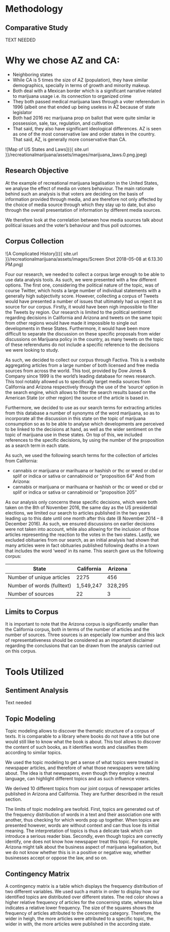 # Methodology

## Comparative Study


TEXT NEEDED


# Why we chose AZ and CA:

- Neighboring states
- While CA is 5 times the size of AZ (population), they have similar demographics, specially in terms of growth and minority makeup. 
- Both deal with a Mexican border which is a significant narrative related to marijuana usage i.e. its connection to organized crime
- They both passed medical marijuana laws through a voter referendum in 1996 (albeit one that ended up being useless in AZ because of state legislator  
- Both had 2016 rec marijuana prop on ballot that were quite similar ie possession, sale, tax, regulation, and cultivation
- That said, they also have significant ideological differences. AZ is seen as one of the most conservative law and order states in the country. That said, AZ, is generally more conservative than CA. 

![Map of US States and Laws]({{ site.url }}/recreationalmarijuana/assets/images/marijuana_laws.0.png.jpeg)


## Research Objective
At the example of recreational marijuana legalisation in the United States, we analyse the effect of media on voters behaviour. The main rationale behind such an analysis is that voters are deciding on the basis of information provided through media, and are therefore  not only affected by the choice of media source through which they stay up to date, but also through the overall presentation of information by different media sources.

We therefore look at the correlation between how media sources talk about political issues and the voter’s behaviour and thus poll outcomes.

## Corpus Collection

![A Complicated History]({{ site.url }}/recreationalmarijuana/assets/images/Screen Shot 2018-05-08 at 6.13.30 PM.png)

Four our research, we needed to collect a corpus large enough to be able to use data analysis tools. As such, we were presented with a few different options. The first one, considering the political nature of the topic, was of course Twitter, which hosts a large number of individual statements with a generally high subjectivity score. However, collecting a corpus of Tweets would have presented a number of issues that ultimately had us reject it as source for our corpus. Firstly, it would have been nigh impossible to filter the Tweets by region. Our research is limited to the political sentiment regarding decisions in California and Arizona and tweets on the same topic from other regions would have made it impossible to single out developments in these States. Furthermore, it would have been more difficult to separate the discussion on these specific proposals from wider discussions on Marijuana policy in the country, as many tweets on the topic of these referendums do not include a specific reference to the decisions we were looking to study.

As such, we decided to collect our corpus through Factiva. This is a website aggregating articles from a large number of both licensed and free media sources from across the world. This tool, provided by Dow Jones & Company since 1999 is the world’s leading database for news research. This tool notably allowed us to specifically target media sources from California and Arizona respectively through the use of the ‘source’ option in the search engine, which allows to filter the search results based on the American State (or other region) the source of the article is based in.

Furthermore, we decided to use as our search terms for extracting articles from this database a number of synonyms of the word marijuana, so as to incorporate all the discussion in this state on the topic of marijuana consumption so as to be able to analyse which developments are perceived to be linked to the decisions at hand, as well as the wider sentiment on the topic of marijuana use in these states. On top of this, we included references to the specific decisions, by using the number of the proposition as a search term in each state.

As such, we used the following search terms for the collection of articles from California:
- cannabis or marijuana or marihuana or hashish or thc or weed or cbd or splif or indica or sativa or cannabinoid or "proposition 64”
And from Arizona: 
- cannabis or marijuana or marihuana or hashish or thc or weed or cbd or splif or indica or sativa or cannabinoid or "proposition 205”

As our analysis only concerns these specific decisions, which were both taken on the 8th of November 2016, the same day as the US presidential elections, we limited our search to articles published in the two years leading up to this date until one month after this date (8 November 2014 – 8 December 2016). As such, we ensured discussions on earlier decisions were not taken into account, while also allowing for the inclusion of those articles representing the reaction to the votes in the two states. 
Lastly, we excluded obituaries from our search, as an initial analysis had shown that many articles were in fact obituaries published following deaths in a town that includes the word ‘weed’ in its name.
This search gave us the following corpus:

| State                      | California    | Arizona       |
| ---------------------------| ------------- | ------------- |
| Number of unique articles  | 2275          | 456           |
| Number of words (fulltext) | 1,549,247     | 328,295       |
| Number of sources          | 22            | 3             |
  
 
## Limits to Corpus
It is important to note that the Arizona corpus is significantly smaller than the California corpus, both in terms of the number of articles and the number of sources. Three sources is an especially low number and this lack of representativeness should be considered as an important disclaimer regarding the conclusions that can be drawn from the analysis carried out on this corpus.

# Tools Utilized

## Sentiment Analysis
Text needed

## Topic Modeling
Topic modeling allows to discover the thematic structure of a corpus of texts. It is comparable to a library where books do not have a title but one would still like to know what the book is about. This tool allows to discover the content of such books, as it identifies words and classifies them according to similar topics.

We used the topic modeling to get a sense of what topics were treated in newspaper articles, and therefore of what those newspapers were talking about. The idea is that newspapers, even though they employ a neutral language, can highlight different topics and as such influence voters.

We derived 10 different topics from our joint corpus of newspaper articles published in Arizona and California. They are further described in the result section.

The limits of topic modeling are twofold. First, topics are generated out of the frequency distribution of words in a text and their association one with another, thus checking for which words pop up together. When topics are presented however, words are without context and can thus lose its initial meaning. The interpretation of topics is thus a delicate task which can introduce a serious reader bias. Secondly, even though topics are correctly identify, one does not know how newspaper treat this topic. For example, Arizona might talk about the business aspect of marijuana legalisation, but we do not know whether this is in a positive or negative way, whether businesses accept or oppose the law, and so on.

## Contingency Matrix
A contingency matrix is a table which displays the frequency distribution of two different variables. We used such a matrix in order to display how our identified topics are distributed over different states. The red color shows a higher relative frequency of articles for the concerning state, whereas blue indicates a relative lower frequency. The size of the squares shows the frequency of articles attributed to the concerning category. Therefore, the wider in heigh, the more articles were attributed to a specific topic, the wider in with, the more articles were published in the according state.


